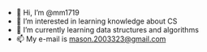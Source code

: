- 👋 Hi, I’m @mm1719
- 👀 I’m interested in learning knowledge about CS
- 🌱 I’m currently learning data structures and algorithms
- 📫 My e-mail is mason.2003323@gmail.com
